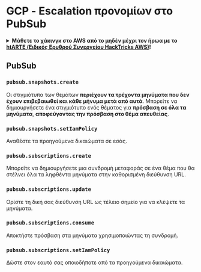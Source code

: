 # GCP - Εscalation προνομίων στο PubSub

<details>

<summary><strong>Μάθετε το χάκινγκ στο AWS από το μηδέν μέχρι τον ήρωα με το</strong> <a href="https://training.hacktricks.xyz/courses/arte"><strong>htARTE (Ειδικός Ερυθρού Συνεργείου HackTricks AWS)</strong></a><strong>!</strong></summary>

Άλλοι τρόποι υποστήριξης των HackTricks:

* Αν θέλετε να δείτε την **εταιρεία σας διαφημισμένη στα HackTricks** ή να **κατεβάσετε τα HackTricks σε PDF** ελέγξτε τα [**ΣΧΕΔΙΑ ΣΥΝΔΡΟΜΗΣ**](https://github.com/sponsors/carlospolop)!
* Αποκτήστε το [**επίσημο PEASS & HackTricks swag**](https://peass.creator-spring.com)
* Ανακαλύψτε [**την Οικογένεια PEASS**](https://opensea.io/collection/the-peass-family), τη συλλογή μας από αποκλειστικά [**NFTs**](https://opensea.io/collection/the-peass-family)
* **Εγγραφείτε** στη 💬 [**ομάδα Discord**](https://discord.gg/hRep4RUj7f) ή στη [**ομάδα τηλεγραφήματος**](https://t.me/peass) ή **ακολουθήστε** μας στο **Twitter** 🐦 [**@hacktricks\_live**](https://twitter.com/hacktricks\_live)**.**
* **Μοιραστείτε τα χάκινγκ κόλπα σας υποβάλλοντας PRs** στα [**HackTricks**](https://github.com/carlospolop/hacktricks) και [**HackTricks Cloud**](https://github.com/carlospolop/hacktricks-cloud) αποθετήρια του GitHub.

</details>

## PubSub

### `pubsub.snapshots.create`

Οι στιγμιότυπα των θεμάτων **περιέχουν τα τρέχοντα μηνύματα που δεν έχουν επιβεβαιωθεί και κάθε μήνυμα μετά από αυτά**. Μπορείτε να δημιουργήσετε ένα στιγμιότυπο ενός θέματος για **πρόσβαση σε όλα τα μηνύματα**, **αποφεύγοντας την πρόσβαση στο θέμα απευθείας**.

### **`pubsub.snapshots.setIamPolicy`**

Αναθέστε τα προηγούμενα δικαιώματα σε εσάς.

### `pubsub.subscriptions.create`

Μπορείτε να δημιουργήσετε μια συνδρομή μεταφοράς σε ένα θέμα που θα στέλνει όλα τα ληφθέντα μηνύματα στην καθορισμένη διεύθυνση URL.

### **`pubsub.subscriptions.update`**

Ορίστε τη δική σας διεύθυνση URL ως τέλειο σημείο για να κλέψετε τα μηνύματα.

### `pubsub.subscriptions.consume`

Αποκτήστε πρόσβαση στα μηνύματα χρησιμοποιώντας τη συνδρομή.

### `pubsub.subscriptions.setIamPolicy`

Δώστε στον εαυτό σας οποιοδήποτε από τα προηγούμενα δικαιώματα.

